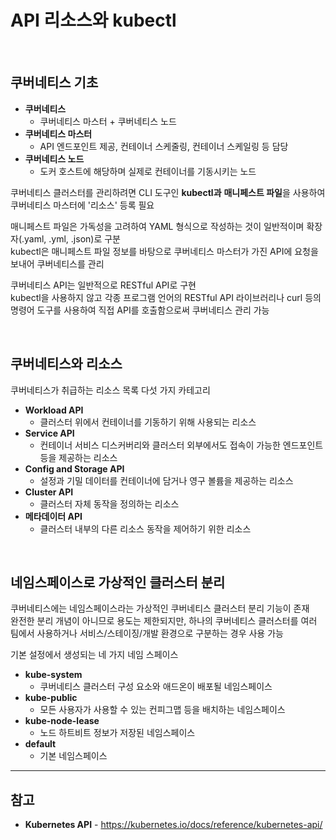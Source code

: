 # API 리소스와 kubectl

<br/>

## 쿠버네티스 기초
- **쿠버네티스**
  - 쿠버네티스 마스터 + 쿠버네티스 노드
- **쿠버네티스 마스터**
  - API 엔드포인트 제공, 컨테이너 스케줄링, 컨테이너 스케일링 등 담당
- **쿠버네티스 노드**
  - 도커 호스트에 해당하며 실제로 컨테이너를 기동시키는 노드

쿠버네티스 클러스터를 관리하려면 CLI 도구인 **kubectl과** **매니페스트 파일**을 사용하여 쿠버네티스 마스터에 '리소스' 등록 필요

매니페스트 파일은 가독성을 고려하여 YAML 형식으로 작성하는 것이 일반적이며 확장자(.yaml, .yml, .json)로 구분  
kubectl은 매니페스트 파일 정보를 바탕으로 쿠버네티스 마스터가 가진 API에 요청을 보내어 쿠버네티스를 관리  

쿠버네티스 API는 일반적으로 RESTful API로 구현  
kubectl을 사용하지 않고 각종 프로그램 언어의 RESTful API 라이브러리나 curl 등의 명령어 도구를 사용하여 직접 API를 호출함으로써 쿠버네티스 관리 가능

<br/>

## 쿠버네티스와 리소스
쿠버네티스가 취급하는 리소스 목록 다섯 가지 카테고리

- **Workload API**
  - 클러스터 위에서 컨테이너를 기동하기 위해 사용되는 리소스
- **Service API**
  - 컨테이너 서비스 디스커버리와 클러스터 외부에서도 접속이 가능한 엔드포인트 등을 제공하는 리소스
- **Config and Storage API**
  - 설정과 기밀 데이터를 컨테이너에 담거나 영구 볼륨을 제공하는 리소스
- **Cluster API**
  - 클러스터 자체 동작을 정의하는 리소스
- **메타데이터 API**
  - 클러스터 내부의 다른 리소스 동작을 제어하기 위한 리소스

<br/>

## 네임스페이스로 가상적인 클러스터 분리
쿠버네티스에는 네임스페이스라는 가상적인 쿠버네티스 클러스터 분리 기능이 존재  
완전한 분리 개념이 아니므로 용도는 제한되지만, 하나의 쿠버네티스 클러스터를 여러 팀에서 사용하거나 서비스/스테이징/개발 환경으로 구분하는 경우 사용 가능

기본 설정에서 생성되는 네 가지 네임 스페이스
- **kube-system**
  - 쿠버네티스 클러스터 구성 요소와 애드온이 배포될 네임스페이스
- **kube-public**
  - 모든 사용자가 사용할 수 있는 컨피그맵 등을 배치하는 네임스페이스
- **kube-node-lease**
  - 노드 하트비트 정보가 저장된 네임스페이스
- **default**
  - 기본 네임스페이스

<hr>

## 참고
- **Kubernetes API** - https://kubernetes.io/docs/reference/kubernetes-api/
